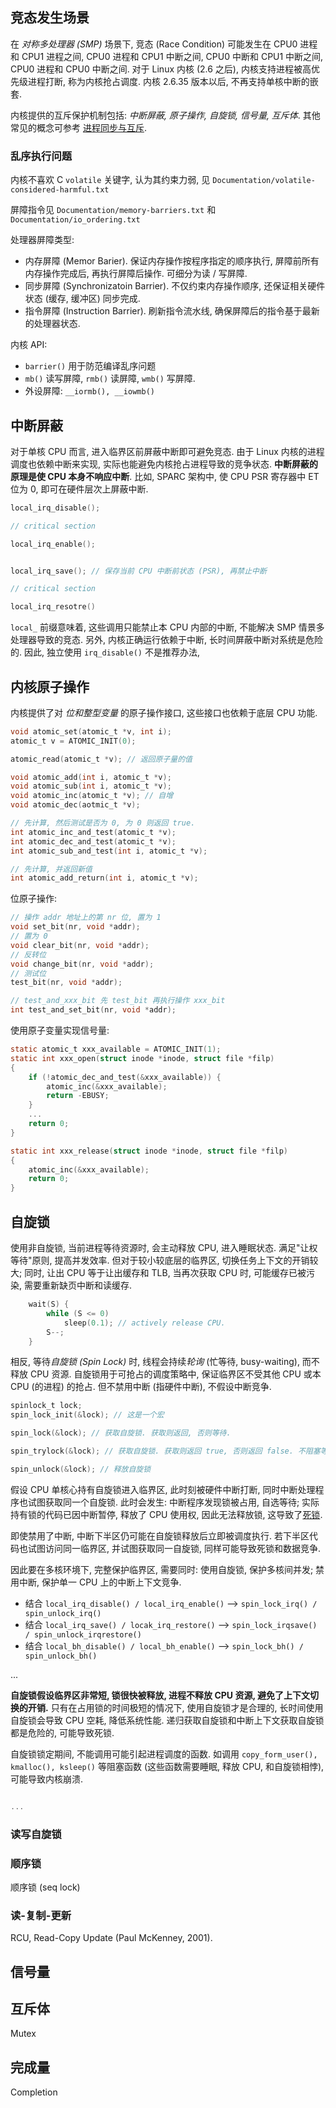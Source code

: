 ## 竞态发生场景

在 *对称多处理器 (SMP)* 场景下, 竞态 (Race Condition) 可能发生在 CPU0 进程和 CPU1 进程之间, CPU0 进程和 CPU1 中断之间, CPU0 中断和 CPU1 中断之间, CPU0 进程和 CPU0 中断之间. 对于 Linux 内核 (2.6 之后), 内核支持进程被高优先级进程打断, 称为内核抢占调度. 内核 2.6.35 版本以后, 不再支持单核中断的嵌套.

内核提供的互斥保护机制包括: *中断屏蔽, 原子操作, 自旋锁, 信号量, 互斥体*. 其他常见的概念可参考 [进程同步与互斥](进程同步与互斥.md).

### 乱序执行问题

内核不喜欢 C `volatile` 关键字, 认为其约束力弱, 见 `Documentation/volatile-considered-harmful.txt`

屏障指令见 `Documentation/memory-barriers.txt` 和 `Documentation/io_ordering.txt`

处理器屏障类型:
- 内存屏障 (Memor Barier). 保证内存操作按程序指定的顺序执行, 屏障前所有内存操作完成后, 再执行屏障后操作. 可细分为读 / 写屏障.
- 同步屏障 (Synchronizatoin Barrier). 不仅约束内存操作顺序, 还保证相关硬件状态 (缓存, 缓冲区) 同步完成.
- 指令屏障 (Instruction Barrier). 刷新指令流水线, 确保屏障后的指令基于最新的处理器状态.

内核 API:
- `barrier()` 用于防范编译乱序问题
- `mb()` 读写屏障, `rmb()` 读屏障, `wmb()` 写屏障.
- 外设屏障: `__iormb(), __iowmb()`

## 中断屏蔽

对于单核 CPU 而言, 进入临界区前屏蔽中断即可避免竞态. 由于 Linux 内核的进程调度也依赖中断来实现, 实际也能避免内核抢占进程导致的竞争状态. **中断屏蔽的原理是使 CPU 本身不响应中断**. 比如, SPARC 架构中, 使 CPU PSR 寄存器中 ET 位为 0, 即可在硬件层次上屏蔽中断.

```c
local_irq_disable();

// critical section

local_irq_enable();


local_irq_save(); // 保存当前 CPU 中断前状态 (PSR), 再禁止中断

// critical section

local_irq_resotre()
```

`local_` 前缀意味着, 这些调用只能禁止本 CPU 内部的中断, 不能解决 SMP 情景多处理器导致的竞态. 另外, 内核正确运行依赖于中断, 长时间屏蔽中断对系统是危险的. 因此, 独立使用 `irq_disable()` 不是推荐办法, 

## 内核原子操作

内核提供了对 *位和整型变量* 的原子操作接口, 这些接口也依赖于底层 CPU 功能.

```c
void atomic_set(atomic_t *v, int i);
atomic_t v = ATOMIC_INIT(0); 

atomic_read(atomic_t *v); // 返回原子量的值

void atomic_add(int i, atomic_t *v);
void atomic_sub(int i, atomic_t *v); 
void atomic_inc(atomic_t *v); // 自增
void atomic_dec(aotmic_t *v);

// 先计算, 然后测试是否为 0, 为 0 则返回 true.
int atomic_inc_and_test(atomic_t *v);
int atomic_dec_and_test(atomic_t *v);
int atomic_sub_and_test(int i, atomic_t *v);

// 先计算, 并返回新值
int atomic_add_return(int i, atomic_t *v);
```

位原子操作:

```c
// 操作 addr 地址上的第 nr 位, 置为 1
void set_bit(nr, void *addr);
// 置为 0
void clear_bit(nr, void *addr);
// 反转位
void change_bit(nr, void *addr);
// 测试位
test_bit(nr, void *addr);

// test_and_xxx_bit 先 test_bit 再执行操作 xxx_bit 
int test_and_set_bit(nr, void *addr);
```

使用原子变量实现信号量:

```c
static atomic_t xxx_available = ATOMIC_INIT(1);
static int xxx_open(struct inode *inode, struct file *filp)
{
	if (!atomic_dec_and_test(&xxx_available)) {
		atomic_inc(&xxx_available);
		return -EBUSY;
	}
	...
	return 0;
}

static int xxx_release(struct inode *inode, struct file *filp)
{
	atomic_inc(&xxx_available);
	return 0;
}
```

## 自旋锁


使用非自旋锁, 当前进程等待资源时, 会主动释放 CPU, 进入睡眠状态. 满足"让权等待"原则, 提高并发效率. 但对于较小较底层的临界区, 切换任务上下文的开销较大; 同时, 让出 CPU 等于让出缓存和 TLB, 当再次获取 CPU 时, 可能缓存已被污染, 需要重新缺页中断和读缓存.

```c
	wait(S) {
		while (S <= 0)
			sleep(0.1); // actively release CPU.
		S--;
	}
```

相反, 等待*自旋锁 (Spin Lock)* 时, 线程会持续*轮询* (忙等待, busy-waiting), 而不释放 CPU 资源. 自旋锁用于可抢占的调度策略中, 保证临界区不受其他 CPU 或本 CPU (的进程) 的抢占. 但不禁用中断 (指硬件中断), 不假设中断竞争.

```c
spinlock_t lock;
spin_lock_init(&lock); // 这是一个宏

spin_lock(&lock); // 获取自旋锁. 获取则返回, 否则等待.

spin_trylock(&lock); // 获取自旋锁. 获取则返回 true, 否则返回 false. 不阻塞等待.

spin_unlock(&lock); // 释放自旋锁
```

假设 CPU 单核心持有自旋锁进入临界区, 此时刻被硬件中断打断, 同时中断处理程序也试图获取同一个自旋锁. 此时会发生: 中断程序发现锁被占用, 自选等待; 实际持有锁的代码已因中断暂停, 释放了 CPU 使用权, 因此无法释放锁, 这导致了[死锁](进程同步与互斥.md).

即使禁用了中断, 中断下半区仍可能在自旋锁释放后立即被调度执行. 若下半区代码也试图访问同一临界区, 并试图获取同一自旋锁, 同样可能导致死锁和数据竞争.

因此要在多核环境下, 完整保护临界区, 需要同时: 使用自旋锁, 保护多核间并发; 禁用中断, 保护单一 CPU 上的中断上下文竞争.
- 结合 `local_irq_disable() / local_irq_enable()` --> `spin_lock_irq() / spin_unlock_irq()`
- 结合 `local_irq_save() / locak_irq_restore()` --> `spin_lock_irqsave() / spin_unlock_irqrestore()`
- 结合 `local_bh_disable() / local_bh_enable()` --> `spin_lock_bh() / spin_unlock_bh()`

...

**自旋锁假设临界区非常短, 锁很快被释放, 进程不释放 CPU 资源, 避免了上下文切换的开销.** 只有在占用锁的时间极短的情况下, 使用自旋锁才是合理的, 长时间使用自旋锁会导致 CPU 空耗, 降低系统性能. 递归获取自旋锁和中断上下文获取自旋锁都是危险的, 可能导致死锁. 

自旋锁锁定期间, 不能调用可能引起进程调度的函数. 如调用 `copy_form_user(), kmalloc(), ksleep()`  等阻塞函数 (这些函数需要睡眠, 释放 CPU, 和自旋锁相悖), 可能导致内核崩溃.

```c

...
```

### 读写自旋锁

### 顺序锁

顺序锁 (seq lock)

### 读-复制-更新

RCU, Read-Copy Update (Paul McKenney, 2001). 

## 信号量

## 互斥体

Mutex



## 完成量

Completion

## 